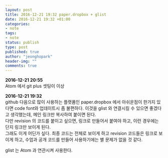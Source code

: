 ```yaml
---
layout: post
title: 2016-12-21 19:32 paper.dropbox + glist
date: 2016-12-21 19:32 +01:00
categories:
- note
tags:
- note
status: publish
type: post
published: true
author: "jeonghopark"
header-img: ""
comments: true
---
```

**2016-12-21 20:55**      
Atom 에서 git plus 셋팅이 이상                

**2016-12-21 19:32**        
github 다음으로 많이 사용하는 플랫폼인 paper.dropbox 에서 아쉬운점이 한가지 있다면 code font와 업데이트시 좀 불편하다. 이것을 glist 와 연결시킬 수 있으면 좋겠다고 생각했는데, 메인 링크만 복사하여 붙이면 된다.         
다만 revision 의 코드를 붙이고 싶으면, 링크로 만들어서 붙여야 하고, 이런 경우에는 단지 링크만 보이게 된다.      
그래도 이게 어딘가 싶다. 최종 코드는 전체로 보이게 하고 revision 코드들은 링크로 보이게 하고, 수업과 공개 코드를 만들어 사용하기에는 별 문제가 없을 것 같다.       

glist 는 Atom 과 연관시켜 사용한다.           
